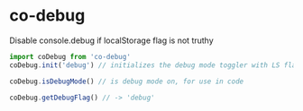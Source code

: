 # co-debug

Disable console.debug if localStorage flag is not truthy

```javascript
import coDebug from 'co-debug'
coDebug.init('debug') // initializes the debug mode toggler with LS flag 'debug'

coDebug.isDebugMode() // is debug mode on, for use in code

coDebug.getDebugFlag() // -> 'debug'
```